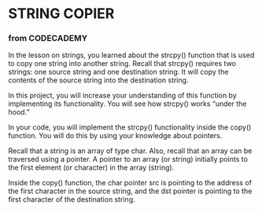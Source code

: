 # STRING COPIER
### from CODECADEMY

In the lesson on strings, you learned about the strcpy() function that is used to copy one string into another string. Recall that strcpy() requires two strings: one source string and one destination string. It will copy the contents of the source string into the destination string.

In this project, you will increase your understanding of this function by implementing its functionality. You will see how strcpy() works “under the hood.”

In your code, you will implement the strcpy() functionality inside the copy() function. You will do this by using your knowledge about pointers.

Recall that a string is an array of type char. Also, recall that an array can be traversed using a pointer. A pointer to an array (or string) initially points to the first element (or character) in the array (string).

Inside the copy() function, the char pointer src is pointing to the address of the first character in the source string, and the dst pointer is pointing to the first character of the destination string.
